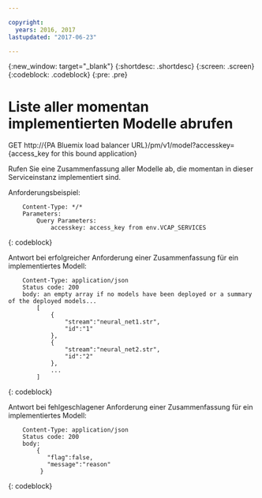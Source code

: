 ```yaml
---

copyright:
  years: 2016, 2017
lastupdated: "2017-06-23"

---
```


{:new_window: target="_blank"}
{:shortdesc: .shortdesc}
{:screen: .screen}
{:codeblock: .codeblock}
{:pre: .pre}

# Liste aller momentan implementierten Modelle abrufen


GET http://{PA Bluemix load balancer
URL}/pm/v1/model?accesskey={access_key for this bound
application}

Rufen Sie eine Zusammenfassung aller Modelle ab, die momentan in dieser Serviceinstanz implementiert sind.

Anforderungsbeispiel:

```
    Content-Type: */*
    Parameters:
        Query Parameters:
            accesskey: access_key from env.VCAP_SERVICES
```
{: codeblock}

Antwort bei erfolgreicher Anforderung einer Zusammenfassung für ein implementiertes Modell:

```
    Content-Type: application/json
    Status code: 200
    body: an empty array if no models have been deployed or a summary of the deployed models...
        [
            {
                "stream":"neural_net1.str",
                "id":"1"
            },
            {
                "stream":"neural_net2.str",
                "id":"2"
            },
            ...
        ]
```
{: codeblock}

Antwort bei fehlgeschlagener Anforderung einer Zusammenfassung für ein implementiertes Modell:

```
    Content-Type: application/json
    Status code: 200
    body:
        {
           "flag":false,
           "message":"reason"
         }
```
{: codeblock}
